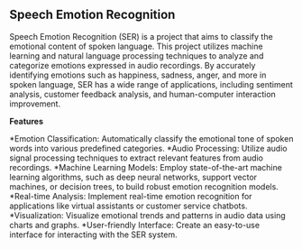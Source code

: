 ## Speech Emotion Recognition

Speech Emotion Recognition (SER) is a project that aims to classify the emotional content of spoken language. This project utilizes machine learning and natural language processing techniques to analyze and categorize emotions expressed in audio recordings. By accurately identifying emotions such as happiness, sadness, anger, and more in spoken language, SER has a wide range of applications, including sentiment analysis, customer feedback analysis, and human-computer interaction improvement.

__Features__

*Emotion Classification: Automatically classify the emotional tone of spoken words into various predefined categories.
*Audio Processing: Utilize audio signal processing techniques to extract relevant features from audio recordings.
*Machine Learning Models: Employ state-of-the-art machine learning algorithms, such as deep neural networks, support vector                                 machines, or decision trees, to build robust emotion recognition models.
*Real-time Analysis: Implement real-time emotion recognition for applications like virtual assistants or customer service                              chatbots.
*Visualization: Visualize emotional trends and patterns in audio data using charts and graphs.
*User-friendly Interface: Create an easy-to-use interface for interacting with the SER system.
